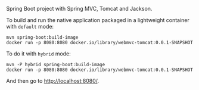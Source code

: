 Spring Boot project with Spring MVC, Tomcat and Jackson.

To build and run the native application packaged in a lightweight container with `default` mode:
```
mvn spring-boot:build-image
docker run -p 8080:8080 docker.io/library/webmvc-tomcat:0.0.1-SNAPSHOT
```

To do it with `hybrid` mode:
```
mvn -P hybrid spring-boot:build-image
docker run -p 8080:8080 docker.io/library/webmvc-tomcat:0.0.1-SNAPSHOT
```

And then go to [http://localhost:8080/](http://localhost:8080/).